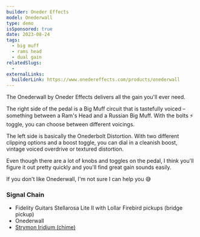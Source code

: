 ```yaml
---
builder: Oneder Effects
model: Onederwall
type: demo
isSponsored: true
date: 2023-08-24
tags:
  - big muff
  - rams head
  - dual gain
relatedSlugs:
  -
externalLinks:
  builderLink: https://www.onedereffects.com/products/onederwall
---
```


The Onederwall by Oneder Effects delivers all the gain you'll ever need.

The right side of the pedal is a Big Muff circuit that is tastefully voiced – something between a Ram's Head and a Russian Big Muff. With the bolts ⚡ toggle, you can choose between different voicings.

The left side is basically the Onederbolt Distortion. With two different clipping options and a boost toggle, you can dial in a cleanish boost, vintage voiced overdrive or textured distortion.

Even though there are a lot of knobs and toggles on the pedal, I think you'll figure it out pretty quickly and you'll find great gain sounds easily.

If you don't like Onederwall, I'm not sure I can help you 😅

### Signal Chain

- Fidelity Guitars Stellarosa Lite II with Lollar Firebird pickups (bridge pickup)
- Onederwall
- [Strymon Iridium (chime)](/demos/strymon-iridium)
